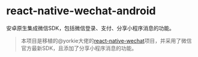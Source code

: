 # react-native-wechat-android
安卓原生集成微信SDK，包括微信登录、支付、分享小程序消息的功能。  

> 本项目是移植的@yorkie大佬的[react-native-wechat](https://github.com/yorkie/react-native-wechat)项目，并采用了微信官方最新SDK，且添加了分享小程序消息的功能。
